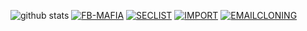 ![github stats](https://github-readme-status.vercel.app/api?username=Tech-abm&show_icons=true&theme=dark)
<a href="https://github.com/Tech-abm/Fb-Mafia"><img title="FB-MAFIA" src="https://github-readme-stats.vercel.app/api/pin/?username=Tech-abm&repo=Fb-Mafia&theme=vision-friendly-dark"></a>
<a href="https://github.com/Tech-abm/Seclist"><img title="SECLIST" src="https://github-readme-stats.vercel.app/api/pin/?username=Tech-abm&repo=Seclist&theme=vision-friendly-dark"></a>
<a href="https://github.com/Tech-abm/Import"><img title="IMPORT" src="https://github-readme-stats.vercel.app/api/pin/?username=Tech-abm&repo=Import&theme=vision-friendly-dark"></a>
<a href="https://github.com/Tech-abm/Emailcloning"><img title="EMAILCLONING" src="https://github-readme-stats.vercel.app/api/pin/?username=Tech-abm&repo=Emailcloning&theme=vision-friendly-dark"></a>
